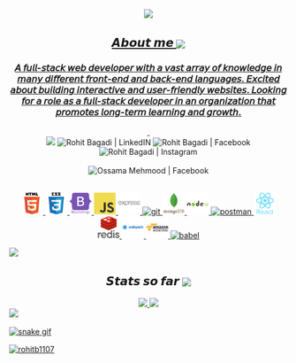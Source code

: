 <!-- Name section -->
<p align="left">
  <img alt="" style="{max-height: 0px}" src="https://i.ibb.co/WVW5z9h/Blue-Minimalist-Nightmare-Ninja-Gaming-Linkedin-Banner.jpg">
</p>
<!-- <h1 align="center">𝙃𝙞 𝙩𝙝𝙚𝙧𝙚 <img src="https://raw.githubusercontent.com/MartinHeinz/MartinHeinz/master/wave.gif" width="30px">, 𝙄'𝙢 𝙍𝙤𝙝𝙞𝙩 𝘽𝙖𝙜𝙖𝙙𝙞</h1> -->



<!-- Moving title section -->
<p align="center">
<a align="center" href="https://github.com/DenverCoder1/readme-typing-svg"><img src="https://readme-typing-svg.herokuapp.com?&font=IBM+Plex+Sans&color=ff54b2&size=25&lines=𝙒𝙚𝙡𝙘𝙤𝙢𝙚+𝙩𝙤+𝙢𝙮+𝙂𝙞𝙩𝙃𝙪𝙗+𝙥𝙧𝙤𝙛𝙞𝙡𝙚!;𝙄'𝙢+𝙖+𝙁𝙪𝙡𝙡-𝙨𝙩𝙖𝙘𝙠+𝙬𝙚𝙗+𝙙𝙚𝙫𝙚𝙡𝙤𝙥𝙚𝙧.;𝙄+𝙡𝙤𝙫𝙚+𝙘𝙤𝙙𝙞𝙣𝙜+𝙖𝙣𝙙+𝙩𝙚𝙘𝙝𝙣𝙤𝙡𝙤𝙜𝙮." /></𝘢>
</p>



<!-- About section -->
<h2 align="center">𝘼𝙗𝙤𝙪𝙩 𝙢𝙚 <img align ='center' src='https://media2.giphy.com/media/UQDSBzfyiBKvgFcSTw/giphy.gif?cid=ecf05e47p3cd513axbek3f56ti3jzizq8hincw20jauyyfyw&rid=giphy.gif' width = '32px'></h2>
<h3 align="center">𝘈 𝘧𝘶𝘭𝘭-𝘴𝘵𝘢𝘤𝘬 𝘸𝘦𝘣 𝘥𝘦𝘷𝘦𝘭𝘰𝘱𝘦𝘳 𝘸𝘪𝘵𝘩 𝘢 𝘷𝘢𝘴𝘵 𝘢𝘳𝘳𝘢𝘺 𝘰𝘧 𝘬𝘯𝘰𝘸𝘭𝘦𝘥𝘨𝘦 𝘪𝘯 𝘮𝘢𝘯𝘺 𝘥𝘪𝘧𝘧𝘦𝘳𝘦𝘯𝘵 𝘧𝘳𝘰𝘯𝘵-𝘦𝘯𝘥 𝘢𝘯𝘥 𝘣𝘢𝘤𝘬-𝘦𝘯𝘥 𝘭𝘢𝘯𝘨𝘶𝘢𝘨𝘦𝘴. 𝘌𝘹𝘤𝘪𝘵𝘦𝘥 𝘢𝘣𝘰𝘶𝘵 𝘣𝘶𝘪𝘭𝘥𝘪𝘯𝘨 𝘪𝘯𝘵𝘦𝘳𝘢𝘤𝘵𝘪𝘷𝘦 𝘢𝘯𝘥 𝘶𝘴𝘦𝘳-𝘧𝘳𝘪𝘦𝘯𝘥𝘭𝘺 𝘸𝘦𝘣𝘴𝘪𝘵𝘦𝘴. 𝘓𝘰𝘰𝘬𝘪𝘯𝘨 𝘧𝘰𝘳 𝘢 𝘳𝘰𝘭𝘦 𝘢𝘴 𝘢 𝘧𝘶𝘭𝘭-𝘴𝘵𝘢𝘤𝘬 𝘥𝘦𝘷𝘦𝘭𝘰𝘱𝘦𝘳 𝘪𝘯 𝘢𝘯 𝘰𝘳𝘨𝘢𝘯𝘪𝘻𝘢𝘵𝘪𝘰𝘯 𝘵𝘩𝘢𝘵 𝘱𝘳𝘰𝘮𝘰𝘵𝘦𝘴 𝘭𝘰𝘯𝘨-𝘵𝘦𝘳𝘮 𝘭𝘦𝘢𝘳𝘯𝘪𝘯𝘨 𝘢𝘯𝘥 𝘨𝘳𝘰𝘸𝘵𝘩.</h3>



<!-- Social media icons sections -->
<div>&nbsp;</div>
<div align="center">
<a href="https://twitter.com/rohitb1107" target="_blank"><img height="55" src="https://user-images.githubusercontent.com/60597290/152035696-80cad2ec-b4dd-4552-88e6-b6b466124f5b.png" /></a>
<img height="55" alt="Rohit Bagadi | LinkedIN"  src="https://user-images.githubusercontent.com/60597290/152035581-a7c6c0c3-65c3-4160-89c0-e90ddc1e8d4e.png"/>
<a href="https://linkedin.com/in/rohit-bagadi-11072003" target="_blank"></a> 
<img height="55" alt="Rohit Bagadi | Facebook" src="https://user-images.githubusercontent.com/60597290/152035015-605f666e-bfe9-4723-a900-0b1e2790b8f1.png" />
<a href="https://www.facebook.com/rohitbagadi11" target="_blank"></a>
<img height="55" alt="Rohit Bagadi | Instagram"  src="https://user-images.githubusercontent.com/60597290/152036063-21242e52-af65-4a33-af5d-790466244407.png" />
<a href="https://www.instagram.com/the_rohitb_11" target="_blank"></a>
</div>



<!-- Languages and Tools section -->
<div>&nbsp;</div>
<div align="center">
<img height="65" alt="Ossama Mehmood | Facebook" src="https://user-images.githubusercontent.com/60597290/152353234-0715ffd6-7680-4536-9fdc-ef1abc74c469.svg" />
<div>&nbsp;</div>
<p align="center"> <a href="https://www.w3.org/html/" target="_blank" rel="noreferrer"> <img src="https://raw.githubusercontent.com/devicons/devicon/master/icons/html5/html5-original-wordmark.svg" alt="html5" width="40" height="40"/> </a> <a href="https://www.w3schools.com/css/" target="_blank" rel="noreferrer"> <img src="https://raw.githubusercontent.com/devicons/devicon/master/icons/css3/css3-original-wordmark.svg" alt="css3" width="40" height="40"/> </a> <a href="https://getbootstrap.com" target="_blank" rel="noreferrer"> <img src="https://raw.githubusercontent.com/devicons/devicon/master/icons/bootstrap/bootstrap-plain-wordmark.svg" alt="bootstrap" width="40" height="40"/> </a> <a href="https://developer.mozilla.org/en-US/docs/Web/JavaScript" target="_blank" rel="noreferrer"> <img src="https://raw.githubusercontent.com/devicons/devicon/master/icons/javascript/javascript-original.svg" alt="javascript" width="40" height="40"/> </a> <a href="https://expressjs.com" target="_blank" rel="noreferrer"> <img src="https://raw.githubusercontent.com/devicons/devicon/master/icons/express/express-original-wordmark.svg" alt="express" width="40" height="40"/> </a> <a href="https://git-scm.com/" target="_blank" rel="noreferrer"> <img src="https://www.vectorlogo.zone/logos/git-scm/git-scm-icon.svg" alt="git" width="40" height="40"/> </a>  <a href="https://www.mongodb.com/" target="_blank" rel="noreferrer"> <img src="https://raw.githubusercontent.com/devicons/devicon/master/icons/mongodb/mongodb-original-wordmark.svg" alt="mongodb" width="40" height="40"/> </a> <a href="https://nodejs.org" target="_blank" rel="noreferrer"> <img src="https://raw.githubusercontent.com/devicons/devicon/master/icons/nodejs/nodejs-original-wordmark.svg" alt="nodejs" width="40" height="40"/> </a> <a href="https://postman.com" target="_blank" rel="noreferrer"> <img src="https://www.vectorlogo.zone/logos/getpostman/getpostman-icon.svg" alt="postman" width="40" height="40"/> </a> <a href="https://reactjs.org/" target="_blank" rel="noreferrer"> <img src="https://raw.githubusercontent.com/devicons/devicon/master/icons/react/react-original-wordmark.svg" alt="react" width="40" height="40"/> </a> <a href="https://redis.io" target="_blank" rel="noreferrer"> <img src="https://raw.githubusercontent.com/devicons/devicon/master/icons/redis/redis-original-wordmark.svg" alt="redis" width="40" height="40"/> </a> <a href="https://webpack.js.org" target="_blank" rel="noreferrer"> <img src="https://raw.githubusercontent.com/devicons/devicon/d00d0969292a6569d45b06d3f350f463a0107b0d/icons/webpack/webpack-original-wordmark.svg" alt="webpack" width="40" height="40"/> </a> <a href="https://aws.amazon.com" target="_blank" rel="noreferrer"> <img src="https://raw.githubusercontent.com/devicons/devicon/master/icons/amazonwebservices/amazonwebservices-original-wordmark.svg" alt="aws" width="40" height="40"/> </a> <a href="https://babeljs.io/" target="_blank" rel="noreferrer"> <img src="https://www.vectorlogo.zone/logos/babeljs/babeljs-icon.svg" alt="babel" width="40" height="40"/> </a> </p>
 </div>
<img src="https://user-images.githubusercontent.com/73097560/115834477-dbab4500-a447-11eb-908a-139a6edaec5c.gif">



<!-- Stats section -->
<h2 align="center">𝙎𝙩𝙖𝙩𝙨 𝙨𝙤 𝙛𝙖𝙧 <img align ='center' src='https://lukonet.com/app/uploads/2014/09/statistic-loop.gif' width = '32px'></h2>
<div align="center">
  <a href="https://github.com/rohitb1107">
    <img height="150em" src="https://github-readme-stats.vercel.app/api/top-langs/?username=rohitb1107&hide_border=true&layout=compact&langs_count=6&text_color=000&icon_color=fff&bg_color=0,52fa5a,4dfcff,c64dff&theme=graywhite" />
  <img height="150em" src="https://github-readme-stats.vercel.app/api?username=rohitb1107&show_icons=true&hide_border=true&layout=compact&langs_count=6&text_color=000&icon_color=fff&bg_color=0,52fa5a,4dfcff,c64dff&theme=graywhite"/>
<!--   <img height="150em" src="https://github-readme-stats.vercel.app/api/top-langs/?username=rohitb1107&layout=compact&langs_count=7&theme=aura_dark"/> -->
  </div>
<img src="https://user-images.githubusercontent.com/73097560/115834477-dbab4500-a447-11eb-908a-139a6edaec5c.gif">
 
  
  
<!-- Snake grid section -->
![snake gif](https://github.com/Rohitb1107/Rohitb1107/blob/output/github-contribution-grid-snake.gif)

  
  
<!-- Last banner -->
<p><img align="center" src="https://raw.githubusercontent.com/Trilokia/Trilokia/379277808c61ef204768a61bbc5d25bc7798ccf1/bottom_header.svg" alt="rohitb1107" /></p>
